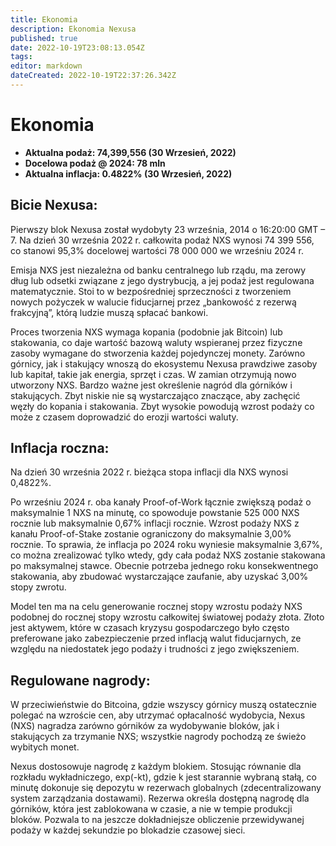 ```yaml
---
title: Ekonomia
description: Ekonomia Nexusa
published: true
date: 2022-10-19T23:08:13.054Z
tags: 
editor: markdown
dateCreated: 2022-10-19T22:37:26.342Z
---
```


# Ekonomia

* **Aktualna podaż: 74,399,556 (30 Wrzesień, 2022)**
* **Docelowa podaż @ 2024: 78 mln**
* **Aktualna inflacja: 0.4822% (30 Wrzesień, 2022)**&#x20;

## Bicie Nexusa:

Pierwszy blok Nexusa został wydobyty 23 września, 2014 o 16:20:00 GMT – 7. Na dzień 30 września 2022 r. całkowita podaż NXS wynosi 74 399 556, co stanowi 95,3% docelowej wartości 78 000 000 we wrześniu 2024 r.

Emisja NXS jest niezależna od banku centralnego lub rządu, ma zerowy dług lub odsetki związane z jego dystrybucją, a jej podaż jest regulowana matematycznie. Stoi to w bezpośredniej sprzeczności z tworzeniem nowych pożyczek w walucie fiducjarnej przez „bankowość z rezerwą frakcyjną”, którą ludzie muszą spłacać bankowi.

Proces tworzenia NXS wymaga kopania (podobnie jak Bitcoin) lub stakowania, co daje wartość bazową waluty wspieranej przez fizyczne zasoby wymagane do stworzenia każdej pojedynczej monety. Zarówno górnicy, jak i stakujący wnoszą do ekosystemu Nexusa prawdziwe zasoby lub kapitał, takie jak energia, sprzęt i czas. W zamian otrzymują nowo utworzony NXS. Bardzo ważne jest określenie nagród dla górników i stakujących. Zbyt niskie nie są wystarczająco znaczące, aby zachęcić węzły do kopania i stakowania. Zbyt wysokie powodują wzrost podaży co może z czasem doprowadzić do erozji wartości waluty.

## **Inflacja roczna:**

Na dzień 30 września 2022 r. bieżąca stopa inflacji dla NXS wynosi 0,4822%.

Po wrześniu 2024 r. oba kanały Proof-of-Work łącznie zwiększą podaż o maksymalnie 1 NXS na minutę, co spowoduje powstanie 525 000 NXS rocznie lub maksymalnie 0,67% inflacji rocznie. Wzrost podaży NXS z kanału Proof-of-Stake zostanie ograniczony do maksymalnie 3,00% rocznie. To sprawia, że inflacja po 2024 roku wyniesie maksymalnie 3,67%, co można zrealizować tylko wtedy, gdy cała podaż NXS zostanie stakowana po maksymalnej stawce. Obecnie potrzeba jednego roku konsekwentnego stakowania, aby zbudować wystarczające zaufanie, aby uzyskać 3,00% stopy zwrotu.

Model ten ma na celu generowanie rocznej stopy wzrostu podaży NXS podobnej do rocznej stopy wzrostu całkowitej światowej podaży złota. Złoto jest aktywem, które w czasach kryzysu gospodarczego było często preferowane jako zabezpieczenie przed inflacją walut fiducjarnych, ze względu na niedostatek jego podaży i trudności z jego zwiększeniem.

## **Regulowane nagrody:**

W przeciwieństwie do Bitcoina, gdzie wszyscy górnicy muszą ostatecznie polegać na wzroście cen, aby utrzymać opłacalność wydobycia, Nexus (NXS) nagradza zarówno górników za wydobywanie bloków, jak i stakujących za trzymanie NXS; wszystkie nagrody pochodzą ze świeżo wybitych monet.

Nexus dostosowuje nagrodę z każdym blokiem. Stosując równanie dla rozkładu wykładniczego, exp(-kt), gdzie k jest starannie wybraną stałą, co minutę dokonuje się depozytu w rezerwach globalnych (zdecentralizowany system zarządzania dostawami). Rezerwa określa dostępną nagrodę dla górników, która jest zablokowana w czasie, a nie w tempie produkcji bloków. Pozwala to na jeszcze dokładniejsze obliczenie przewidywanej podaży w każdej sekundzie po blokadzie czasowej sieci.